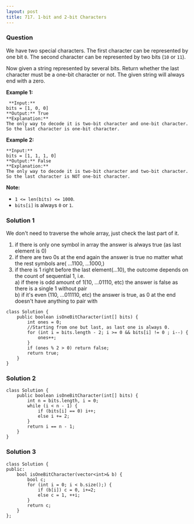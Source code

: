 ```yaml
---
layout: post
title: 717. 1-bit and 2-bit Characters
---
```

### Question
We have two special characters. The first character can be represented by one
bit `0`. The second character can be represented by two bits (`10` or `11`).

Now given a string represented by several bits. Return whether the last
character must be a one-bit character or not. The given string will always end
with a zero.

 **Example 1:**  

    
    
     **Input:** 
    bits = [1, 0, 0]
    **Output:** True
    **Explanation:** 
    The only way to decode it is two-bit character and one-bit character. So the last character is one-bit character.
    

**Example 2:**  

    
    
    **Input:** 
    bits = [1, 1, 1, 0]
    **Output:** False
    **Explanation:** 
    The only way to decode it is two-bit character and two-bit character. So the last character is NOT one-bit character.
    

**Note:**

* `1 <= len(bits) <= 1000`.
* `bits[i]` is always `0` or `1`.

### Solution 1
We don't need to traverse the whole array, just check the last part of it.

  1. if there is only one symbol in array the answer is always true (as last element is 0)
  2. if there are two 0s at the end again the answer is true no matter what the rest symbols are( ...1100, ...1000,)
  3. if there is 1 right before the last element(...10), the outcome depends on the count of sequential 1, i.e.  
a) if there is odd amount of 1(10, ...01110, etc) the answer is false as there
is a single 1 without pair  
b) if it's even (110, ...011110, etc) the answer is true, as 0 at the end
doesn't have anything to pair with

    
    
    class Solution {
        public boolean isOneBitCharacter(int[] bits) {
            int ones = 0;
            //Starting from one but last, as last one is always 0.
            for (int i = bits.length - 2; i >= 0 && bits[i] != 0 ; i--) { 
                ones++;
            }
            if (ones % 2 > 0) return false; 
            return true;
        }
    }
    


### Solution 2
    
    
    class Solution {
        public boolean isOneBitCharacter(int[] bits) {
            int n = bits.length, i = 0;
            while (i < n - 1) {
                if (bits[i] == 0) i++;
                else i += 2;
            }
            return i == n - 1;
        }
    }
    


### Solution 3
    
    
    class Solution {
    public:
        bool isOneBitCharacter(vector<int>& b) {
            bool c;
            for (int i = 0; i < b.size();) {
                if (b[i]) c = 0, i+=2;
                else c = 1, ++i;
            }
            return c;
        }
    };
    



